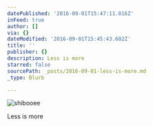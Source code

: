 ```yaml
---
datePublished: '2016-09-01T15:47:11.016Z'
inFeed: true
author: []
via: {}
dateModified: '2016-09-01T15:45:43.602Z'
title: ''
publisher: {}
description: Less is more
starred: false
sourcePath: _posts/2016-09-01-less-is-more.md
_type: Blurb

---
```

![shibooee](https://the-grid-user-content.s3-us-west-2.amazonaws.com/8e3328e6-082b-46c8-b2b4-116800eacad2.png)

Less is more